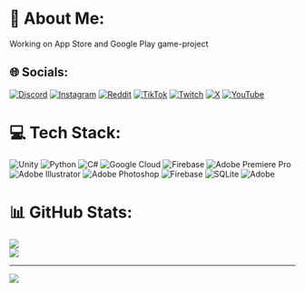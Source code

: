 # 💫 About Me:
Working on App Store and Google Play game-project


## 🌐 Socials:
[![Discord](https://img.shields.io/badge/Discord-%237289DA.svg?logo=discord&logoColor=white)](https://discord.gg/.mrtobin) [![Instagram](https://img.shields.io/badge/Instagram-%23E4405F.svg?logo=Instagram&logoColor=white)](https://instagram.com/mrtobin_) [![Reddit](https://img.shields.io/badge/Reddit-%23FF4500.svg?logo=Reddit&logoColor=white)](https://reddit.com/user/mrtobin_) [![TikTok](https://img.shields.io/badge/TikTok-%23000000.svg?logo=TikTok&logoColor=white)](https://tiktok.com/@mrtobin_) [![Twitch](https://img.shields.io/badge/Twitch-%239146FF.svg?logo=Twitch&logoColor=white)](https://twitch.tv/mrtobin_) [![X](https://img.shields.io/badge/X-black.svg?logo=X&logoColor=white)](https://x.com/mrtobin_) [![YouTube](https://img.shields.io/badge/YouTube-%23FF0000.svg?logo=YouTube&logoColor=white)](https://youtube.com/@mrtobin_) 

# 💻 Tech Stack:
![Unity](https://img.shields.io/badge/unity-%23000000.svg?style=for-the-badge&logo=unity&logoColor=white)  ![Python](https://img.shields.io/badge/python-3670A0?style=for-the-badge&logo=python&logoColor=ffdd54) ![C#](https://img.shields.io/badge/c%23-%23239120.svg?style=for-the-badge&logo=csharp&logoColor=white) ![Google Cloud](https://img.shields.io/badge/GoogleCloud-%234285F4.svg?style=for-the-badge&logo=google-cloud&logoColor=white) ![Firebase](https://img.shields.io/badge/firebase-a08021?style=for-the-badge&logo=firebase&logoColor=ffcd34) ![Adobe Premiere Pro](https://img.shields.io/badge/Adobe%20Premiere%20Pro-9999FF.svg?style=for-the-badge&logo=Adobe%20Premiere%20Pro&logoColor=white) ![Adobe Illustrator](https://img.shields.io/badge/adobe%20illustrator-%23FF9A00.svg?style=for-the-badge&logo=adobe%20illustrator&logoColor=white) ![Adobe Photoshop](https://img.shields.io/badge/adobe%20photoshop-%2331A8FF.svg?style=for-the-badge&logo=adobe%20photoshop&logoColor=white) ![Firebase](https://img.shields.io/badge/firebase-%23039BE5.svg?style=for-the-badge&logo=firebase) ![SQLite](https://img.shields.io/badge/sqlite-%2307405e.svg?style=for-the-badge&logo=sqlite&logoColor=white)  ![Adobe](https://img.shields.io/badge/adobe-%23FF0000.svg?style=for-the-badge&logo=adobe&logoColor=white)
# 📊 GitHub Stats:
<!--![](https://github-readme-stats.vercel.app/api?username=MrTObin226&theme=dark&hide_border=false&include_all_commits=false&count_private=false)<br/>-->
![](https://nirzak-streak-stats.vercel.app/?user=MrTObin226&theme=dark&hide_border=false)<br/>
![](https://github-readme-stats.vercel.app/api/top-langs/?username=MrTObin226&theme=dark&hide_border=false&include_all_commits=false&count_private=false&layout=compact)

---
[![](https://visitcount.itsvg.in/api?id=MrTObin226&icon=0&color=0)](https://visitcount.itsvg.in)

<!-- Proudly created with GPRM ( https://gprm.itsvg.in ) -->
<!--
**MrTObin226/MrTObin226** is a ✨ _special_ ✨ repository because its `README.md` (this file) appears on your GitHub profile.

Here are some ideas to get you started:

- 🔭 I’m currently working on ...
- 🌱 I’m currently learning ...
- 👯 I’m looking to collaborate on ...
- 🤔 I’m looking for help with ...
- 💬 Ask me about ...
- 📫 How to reach me: ...
- 😄 Pronouns: ...
- ⚡ Fun fact: ...
-->
